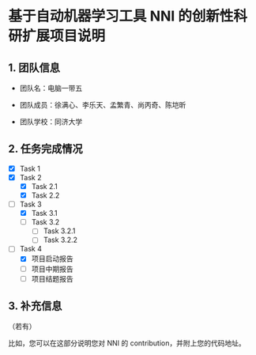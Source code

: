 # 基于自动机器学习工具 NNI 的创新性科研扩展项目说明

## 1. 团队信息

+ 团队名：电脑一带五

+ 团队成员：徐满心、李乐天、孟繁青、尚丙奇、陈垲昕

+ 团队学校：同济大学


## 2. 任务完成情况

- [x] Task 1
- [x] Task 2
  - [x] Task 2.1
  - [x] Task 2.2
- [ ] Task 3
  - [x] Task 3.1
  - [ ] Task 3.2
    - [ ] Task 3.2.1
    - [ ] Task 3.2.2
- [ ] Task 4
  + [x] 项目启动报告
  + [ ] 项目中期报告
  + [ ] 项目结题报告

## 3. 补充信息

（若有）

比如，您可以在这部分说明您对 NNI 的 contribution，并附上您的代码地址。